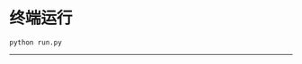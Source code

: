 # 终端运行

```shell
python run.py
```
******************************************************************************************************************************************************************************************************************************
